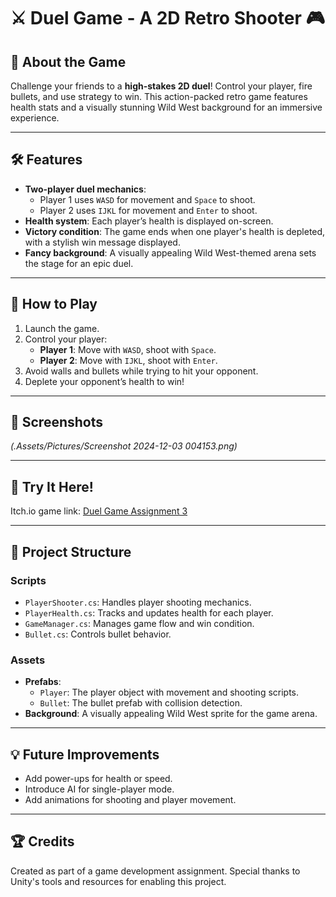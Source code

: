 # ⚔️ Duel Game - A 2D Retro Shooter 🎮

## 🎯 About the Game
Challenge your friends to a **high-stakes 2D duel**! Control your player, fire bullets, and use strategy to win. 
This action-packed retro game features health stats and a visually stunning Wild West background for an immersive experience.

---

## 🛠️ Features
- **Two-player duel mechanics**:
  - Player 1 uses `WASD` for movement and `Space` to shoot.
  - Player 2 uses `IJKL` for movement and `Enter` to shoot.
- **Health system**: Each player’s health is displayed on-screen.
- **Victory condition**: The game ends when one player's health is depleted, with a stylish win message displayed.
- **Fancy background**: A visually appealing Wild West-themed arena sets the stage for an epic duel.

---

## 📖 How to Play
1. Launch the game.
2. Control your player:
   - **Player 1**: Move with `WASD`, shoot with `Space`.
   - **Player 2**: Move with `IJKL`, shoot with `Enter`.
3. Avoid walls and bullets while trying to hit your opponent.
4. Deplete your opponent’s health to win!

---

## 🎨 Screenshots
*(.Assets/Pictures/Screenshot 2024-12-03 004153.png)*

---

## 🚀 Try It Here!
Itch.io game link: [Duel Game Assignment 3](https://blackeswadeh.itch.io/duel-game-assignment3)

---

## 📂 Project Structure
### **Scripts**
- `PlayerShooter.cs`: Handles player shooting mechanics.
- `PlayerHealth.cs`: Tracks and updates health for each player.
- `GameManager.cs`: Manages game flow and win condition.
- `Bullet.cs`: Controls bullet behavior.

### **Assets**
- **Prefabs**:
  - `Player`: The player object with movement and shooting scripts.
  - `Bullet`: The bullet prefab with collision detection.
- **Background**: A visually appealing Wild West sprite for the game arena.

---

## 💡 Future Improvements
- Add power-ups for health or speed.
- Introduce AI for single-player mode.
- Add animations for shooting and player movement.

---

## 🏆 Credits
Created as part of a game development assignment. Special thanks to Unity's tools and resources for enabling this project.

